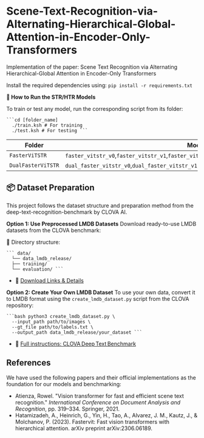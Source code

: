 # Scene-Text-Recognition-via-Alternating-Hierarchical-Global-Attention-in-Encoder-Only-Transformers
Implementation of the paper: Scene Text Recognition via Alternating Hierarchical-Global Attention in Encoder-Only Transformers


 Install the required dependencies using: `pip install -r requirements.txt`







 **🔧 How to Run the STR/HTR Models**
 
To train or test any model, run the corresponding script from its folder:
<pre><code>```cd [folder_name] 
  ./train.ksh # For training 
  ./test.ksh # For testing ```</code></pre>



| **Folder**           | **Models**                                                                                     |
|----------------------|------------------------------------------------------------------------------------------------|
| `FasterViTSTR`          | `faster_vitstr_v0`,`faster_vitstr_v1`,`faster_vitstr_v2`,`faster_vitstr_v3`                                             |
| `DualFasterViTSTR`    | `dual_faster_vitstr_v0`,`dual_faster_vitstr_v1`,`dual_faster_vitstr_v2`,`dual_faster_vitstr_v3`                                             |



## **📦 Dataset Preparation**
This project follows the dataset structure and preparation method from the deep-text-recognition-benchmark by CLOVA AI.

**Option 1: Use Preprocessed LMDB Datasets**
Download ready-to-use LMDB datasets from the CLOVA benchmark:

📂 Directory structure:
<pre><code>``` data/
  └── data_lmdb_release/ 
  ├── training/
  └── evaluation/ ```</code></pre>
- 📎 [Download Links & Details](https://github.com/roatienza/deep-text-recognition-benchmark#download-data)


**Option 2: Create Your Own LMDB Dataset**
To use your own data, convert it to LMDB format using the `create_lmdb_dataset.py` script from the CLOVA repository:

<pre><code>```bash python3 create_lmdb_dataset.py \
  --input_path path/to/images \
  --gt_file path/to/labels.txt \ 
  --output_path data_lmdb_release/your_dataset ```</code></pre>
- 🔗 [Full instructions: CLOVA Deep Text Benchmark](https://github.com/clovaai/deep-text-recognition-benchmark)

## References
We have used the following papers and their official implementations as the foundation for our models and benchmarking:
- Atienza, Rowel. "Vision transformer for fast and efficient scene text recognition." *International Conference on Document Analysis and Recognition*, pp. 319–334. Springer, 2021.
- Hatamizadeh, A., Heinrich, G., Yin, H., Tao, A., Alvarez, J. M., Kautz, J., & Molchanov, P. (2023). Fastervit: Fast vision transformers with hierarchical attention. arXiv preprint arXiv:2306.06189.




